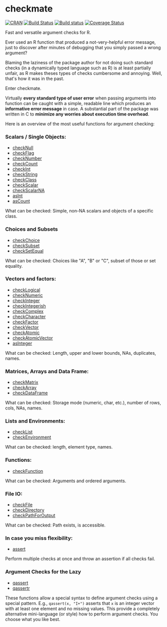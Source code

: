 # checkmate

[![CRAN](https://img.shields.io/badge/cran-1.5.1-yellow.svg)](http://cran.r-project.org/web/packages/checkmate/)
[![Build Status](https://travis-ci.org/mllg/checkmate.svg)](https://travis-ci.org/mllg/checkmate)
[![Build status](https://ci.appveyor.com/api/projects/status/y4ayps61hjd3375o/branch/master?svg=true)](https://ci.appveyor.com/project/mllg/checkmate/branch/master)
[![Coverage Status](https://img.shields.io/coveralls/mllg/checkmate.svg)](https://coveralls.io/r/mllg/checkmate?branch=master)

Fast and versatile argument checks for R.

Ever used an R function that produced a not-very-helpful error message,
just to discover after minutes of debugging that you simply passed a wrong argument?

Blaming the laziness of the package author for not doing such standard checks
(in a dynamically typed language such as R) is at least partially unfair, as R makes theses types of checks
cumbersome and annoying. Well, that's how it was in the past.

Enter checkmate.

Virtually **every standard type of user error** when passing arguments into function can be
caught with a simple, readable line which produces an **informative error message** in case.
A substantial part of the package was written in C to **minimize any worries about execution time overhead**.

Here is an overview of the most useful functions for argument checking:

### Scalars / Single Objects:

* [checkNull](http://www.rdocumentation.org/packages/checkmate/functions/checkNull)
* [checkFlag](http://www.rdocumentation.org/packages/checkmate/functions/checkFlag)
* [checkNumber](http://www.rdocumentation.org/packages/checkmate/functions/checkNumber)
* [checkCount](http://www.rdocumentation.org/packages/checkmate/functions/checkCount)
* [checkInt](http://www.rdocumentation.org/packages/checkmate/functions/checkInt)
* [checkString](http://www.rdocumentation.org/packages/checkmate/functions/checkString)
* [checkClass](http://www.rdocumentation.org/packages/checkmate/functions/checkClass)
* [checkScalar](http://www.rdocumentation.org/packages/checkmate/functions/checkScalar)
* [checkScalarNA](http://www.rdocumentation.org/packages/checkmate/functions/checkScalarNA)
* [asInt](http://www.rdocumentation.org/packages/checkmate/functions/asInteger)
* [asCount](http://www.rdocumentation.org/packages/checkmate/functions/asInteger)

What can be checked: Simple, non-NA scalars and objects of a specific class.

### Choices and Subsets

* [checkChoice](http://www.rdocumentation.org/packages/checkmate/functions/checkChoice)
* [checkSubset](http://www.rdocumentation.org/packages/checkmate/functions/checkSubset)
* [checkSetEqual](http://www.rdocumentation.org/packages/checkmate/functions/checkSetEqual)

What can be checked: Choices like "A", "B" or "C", subset of those or set equality.

### Vectors and factors:

* [checkLogical](http://www.rdocumentation.org/packages/checkmate/functions/checkLogical)
* [checkNumeric](http://www.rdocumentation.org/packages/checkmate/functions/checkNumeric)
* [checkInteger](http://www.rdocumentation.org/packages/checkmate/functions/checkInteger)
* [checkIntegerish](http://www.rdocumentation.org/packages/checkmate/functions/checkIntegerish)
* [checkComplex](http://www.rdocumentation.org/packages/checkmate/functions/checkComplex)
* [checkCharacter](http://www.rdocumentation.org/packages/checkmate/functions/checkCharacter)
* [checkFactor](http://www.rdocumentation.org/packages/checkmate/functions/checkFactor)
* [checkVector](http://www.rdocumentation.org/packages/checkmate/functions/checkVector)
* [checkAtomic](http://www.rdocumentation.org/packages/checkmate/functions/checkAtomic)
* [checkAtomicVector](http://www.rdocumentation.org/packages/checkmate/functions/checkAtomicVector)
* [asInteger](http://www.rdocumentation.org/packages/checkmate/functions/asInteger)

What can be checked: Length, upper and lower bounds, NAs, duplicates, names.

### Matrices, Arrays and Data Frame:

* [checkMatrix](http://www.rdocumentation.org/packages/checkmate/functions/checkMatrix)
* [checkArray](http://www.rdocumentation.org/packages/checkmate/functions/checkArray)
* [checkDataFrame](http://www.rdocumentation.org/packages/checkmate/functions/checkDataFrame)

What can be checked: Storage mode (numeric, char, etc.), number of rows, cols, NAs, names.

### Lists and Environments:

* [checkList](http://www.rdocumentation.org/packages/checkmate/functions/checkList)
* [checkEnvironment](http://www.rdocumentation.org/packages/checkmate/functions/checkEnvironment)

What can be checked: length, element type, names.

### Functions:

* [checkFunction](http://www.rdocumentation.org/packages/checkmate/functions/checkFunction)

What can be checked: Arguments and ordered arguments.

### File IO:

* [checkFile](http://www.rdocumentation.org/packages/checkmate/functions/checkFile)
* [checkDirectory](http://www.rdocumentation.org/packages/checkmate/functions/checkDirectory)
* [checkPathForOutput](http://www.rdocumentation.org/packages/checkmate/functions/checkPathForOutput)

What can be checked: Path exists, is accessible.

### In case you miss flexibility:

* [assert](http://www.rdocumentation.org/packages/checkmate/functions/assert)

Perform multiple checks at once and throw an assertion if all checks fail.


### Argument Checks for the Lazy

* [qassert](http://www.rdocumentation.org/packages/checkmate/functions/qassert)
* [qassertr](http://www.rdocumentation.org/packages/checkmate/functions/qassert)

These functions allow a special syntax to define argument checks using a special pattern.
E.g., `qassert(x, "I+")` asserts that `x` is an integer vector with at least one element and no missing values.
This provide a completely alternative mini-language (or style) how to perform argument checks.
You choose what you like best.
